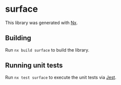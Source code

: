 # surface

This library was generated with [Nx](https://nx.dev).

## Building

Run `nx build surface` to build the library.

## Running unit tests

Run `nx test surface` to execute the unit tests via [Jest](https://jestjs.io).
